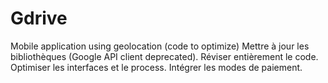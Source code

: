# Gdrive
Mobile application using geolocation (code to optimize)
Mettre à jour les bibliothèques (Google API client  deprecated).
Réviser entièrement le code.
Optimiser les interfaces et le process.
Intégrer les modes de paiement.
